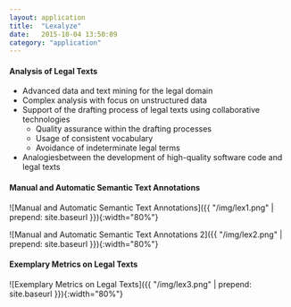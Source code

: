 ```yaml
---
layout: application
title:  "Lexalyze"
date:   2015-10-04 13:50:09
category: "application"
---
```


#### Analysis of Legal Texts

* Advanced data and text mining for the legal domain
* Complex analysis with focus on unstructured data
* Support of the drafting process of legal texts using collaborative technologies
    * Quality assurance within the drafting processes
    * Usage of consistent vocabulary
    * Avoidance of indeterminate legal terms
* Analogiesbetween the development of high-quality software code and legal texts

#### Manual and Automatic Semantic Text Annotations

![Manual and Automatic Semantic Text Annotations]({{ "/img/lex1.png" | prepend: site.baseurl }}){:width="80%"}

![Manual and Automatic Semantic Text Annotations 2]({{ "/img/lex2.png" | prepend: site.baseurl }}){:width="80%"}

#### Exemplary Metrics on Legal Texts

![Exemplary Metrics on Legal Texts]({{ "/img/lex3.png" | prepend: site.baseurl }}){:width="80%"}